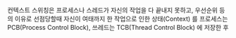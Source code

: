 컨텍스트 스위칭은 프로세스나 스레드가 자신의 작업을 다 끝내지 못하고, 우선순위 등의 이유로 선점당할때 자신이 여태까지 한 작업으로 인한 상태(Context) 를 프로세스는 PCB(Process Control Block), 쓰레드는 TCB(Thread Control Block) 에 저장한 후 
